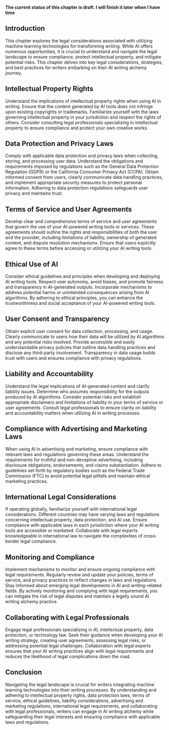 **The current status of this chapter is draft. I will finish it later when I have time**

Introduction
------------

This chapter explores the legal considerations associated with utilizing machine learning technologies for transforming writing. While AI offers numerous opportunities, it is crucial to understand and navigate the legal landscape to ensure compliance, protect intellectual property, and mitigate potential risks. This chapter delves into key legal considerations, strategies, and best practices for writers embarking on their AI writing alchemy journey.

Intellectual Property Rights
----------------------------

Understand the implications of intellectual property rights when using AI in writing. Ensure that the content generated by AI tools does not infringe upon existing copyrights or trademarks. Familiarize yourself with the laws governing intellectual property in your jurisdiction and respect the rights of others. Consider consulting legal professionals specializing in intellectual property to ensure compliance and protect your own creative works.

Data Protection and Privacy Laws
--------------------------------

Comply with applicable data protection and privacy laws when collecting, storing, and processing user data. Understand the obligations and requirements imposed by regulations such as the General Data Protection Regulation (GDPR) or the California Consumer Privacy Act (CCPA). Obtain informed consent from users, clearly communicate data handling practices, and implement appropriate security measures to protect personal information. Adhering to data protection regulations safeguards user privacy and maintains trust.

Terms of Service and User Agreements
------------------------------------

Develop clear and comprehensive terms of service and user agreements that govern the use of your AI-powered writing tools or services. These agreements should outline the rights and responsibilities of both the user and the provider, including limitations of liability, ownership of generated content, and dispute resolution mechanisms. Ensure that users explicitly agree to these terms before accessing or utilizing your AI writing tools.

Ethical Use of AI
-----------------

Consider ethical guidelines and principles when developing and deploying AI writing tools. Respect user autonomy, avoid biases, and promote fairness and transparency in AI-generated outputs. Incorporate mechanisms to address potential harms or unintended consequences arising from AI algorithms. By adhering to ethical principles, you can enhance the trustworthiness and social acceptance of your AI-powered writing tools.

User Consent and Transparency
-----------------------------

Obtain explicit user consent for data collection, processing, and usage. Clearly communicate to users how their data will be utilized by AI algorithms and any potential risks involved. Provide accessible and easily understandable privacy policies that outline data handling practices and disclose any third-party involvement. Transparency in data usage builds trust with users and ensures compliance with privacy regulations.

Liability and Accountability
----------------------------

Understand the legal implications of AI-generated content and clarify liability issues. Determine who assumes responsibility for the outputs produced by AI algorithms. Consider potential risks and establish appropriate disclaimers and limitations of liability in your terms of service or user agreements. Consult legal professionals to ensure clarity on liability and accountability matters when utilizing AI in writing processes.

Compliance with Advertising and Marketing Laws
----------------------------------------------

When using AI in advertising and marketing, ensure compliance with relevant laws and regulations governing these areas. Understand the requirements for truthful and non-deceptive advertising, including disclosure obligations, endorsements, and claims substantiation. Adhere to guidelines set forth by regulatory bodies such as the Federal Trade Commission (FTC) to avoid potential legal pitfalls and maintain ethical marketing practices.

International Legal Considerations
----------------------------------

If operating globally, familiarize yourself with international legal considerations. Different countries may have varying laws and regulations concerning intellectual property, data protection, and AI use. Ensure compliance with applicable laws in each jurisdiction where your AI writing tools are accessible or marketed. Collaborate with legal experts knowledgeable in international law to navigate the complexities of cross-border legal compliance.

Monitoring and Compliance
-------------------------

Implement mechanisms to monitor and ensure ongoing compliance with legal requirements. Regularly review and update your policies, terms of service, and privacy practices to reflect changes in laws and regulations. Stay informed about emerging legal developments in AI and writing-related fields. By actively monitoring and complying with legal requirements, you can mitigate the risk of legal disputes and maintain a legally sound AI writing alchemy practice.

Collaborating with Legal Professionals
--------------------------------------

Engage legal professionals specializing in AI, intellectual property, data protection, or technology law. Seek their guidance when developing your AI writing strategy, creating user agreements, assessing legal risks, or addressing potential legal challenges. Collaboration with legal experts ensures that your AI writing practices align with legal requirements and reduces the likelihood of legal complications down the road.

Conclusion
----------

Navigating the legal landscape is crucial for writers integrating machine learning technologies into their writing processes. By understanding and adhering to intellectual property rights, data protection laws, terms of service, ethical guidelines, liability considerations, advertising and marketing regulations, international legal requirements, and collaborating with legal professionals, writers can engage in AI writing alchemy while safeguarding their legal interests and ensuring compliance with applicable laws and regulations.
